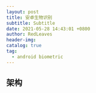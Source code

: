 ```yaml
---
layout: post
title: 安卓生物识别
subtitle: Subtitle
date: 2021-05-28 14:43:01 +0800
author: RedLeaves
header-img:
catalog: true
tag:
  - android biometric
---
```


## 架构
